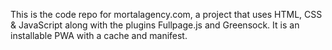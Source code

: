 This is the code repo for mortalagency.com, a project that uses HTML, CSS & JavaScript along with the plugins Fullpage.js and Greensock. It is an installable PWA with a cache and manifest. 
